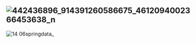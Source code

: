 
![442436896_914391260586675_4612094002366453638_n](https://github.com/user-attachments/assets/60383ae8-0094-40dd-b3cb-436b3ef5b8b2)
---------------------------------------------------------------------------------------------------------------------------------------------
![14 06springdata_](https://github.com/user-attachments/assets/51652cd2-a3c2-4bef-b325-91016503e693)
